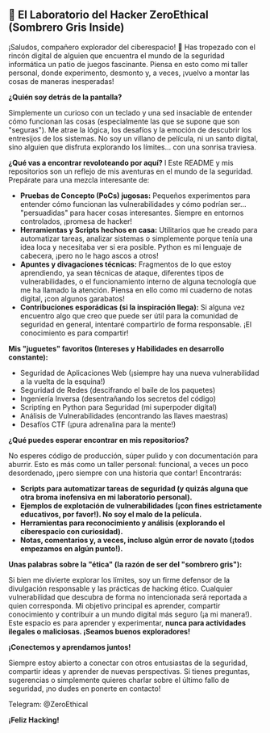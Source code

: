 ## 👾 El Laboratorio del Hacker ZeroEthical (Sombrero Gris Inside)

¡Saludos, compañero explorador del ciberespacio! 👋 Has tropezado con el rincón digital de alguien que encuentra el mundo de la seguridad informática un patio de juegos fascinante. Piensa en esto como mi taller personal, donde experimento, desmonto y, a veces, ¡vuelvo a montar las cosas de maneras inesperadas!

**¿Quién soy detrás de la pantalla?**

Simplemente un curioso con un teclado y una sed insaciable de entender cómo funcionan las cosas (especialmente las que se supone que son "seguras"). Me atrae la lógica, los desafíos y la emoción de descubrir los entresijos de los sistemas. No soy un villano de película, ni un santo digital, sino alguien que disfruta explorando los límites... con una sonrisa traviesa.

**¿Qué vas a encontrar revoloteando por aquí?**
l
Este README y mis repositorios son un reflejo de mis aventuras en el mundo de la seguridad. Prepárate para una mezcla interesante de:

*   **Pruebas de Concepto (PoCs) jugosas:** Pequeños experimentos para entender cómo funcionan las vulnerabilidades y cómo podrían ser... "persuadidas" para hacer cosas interesantes. Siempre en entornos controlados, ¡promesa de hacker!
*   **Herramientas y Scripts hechos en casa:** Utilitarios que he creado para automatizar tareas, analizar sistemas o simplemente porque tenía una idea loca y necesitaba ver si era posible. Python es mi lenguaje de cabecera, ¡pero no le hago ascos a otros!
*   **Apuntes y divagaciones técnicas:** Fragmentos de lo que estoy aprendiendo, ya sean técnicas de ataque, diferentes tipos de vulnerabilidades, o el funcionamiento interno de alguna tecnología que me ha llamado la atención. Piensa en ello como mi cuaderno de notas digital, ¡con algunos garabatos!
*   **Contribuciones esporádicas (si la inspiración llega):** Si alguna vez encuentro algo que creo que puede ser útil para la comunidad de seguridad en general, intentaré compartirlo de forma responsable. ¡El conocimiento es para compartir!

**Mis "juguetes" favoritos (Intereses y Habilidades en desarrollo constante):**

*   Seguridad de Aplicaciones Web (¡siempre hay una nueva vulnerabilidad a la vuelta de la esquina!)
*   Seguridad de Redes (descifrando el baile de los paquetes)
*   Ingeniería Inversa (desentrañando los secretos del código)
*   Scripting en Python para Seguridad (mi superpoder digital)
*   Análisis de Vulnerabilidades (encontrando las llaves maestras)
*   Desafíos CTF (¡pura adrenalina para la mente!)

**¿Qué puedes esperar encontrar en mis repositorios?**

No esperes código de producción, súper pulido y con documentación para aburrir. Esto es más como un taller personal: funcional, a veces un poco desordenado, ¡pero siempre con una historia que contar! Encontrarás:

*   **Scripts para automatizar tareas de seguridad (y quizás alguna que otra broma inofensiva en mi laboratorio personal).**
*   **Ejemplos de explotación de vulnerabilidades (¡con fines estrictamente educativos, por favor!). No soy el malo de la película.**
*   **Herramientas para reconocimiento y análisis (explorando el ciberespacio con curiosidad).**
*   **Notas, comentarios y, a veces, incluso algún error de novato (¡todos empezamos en algún punto!).**

**Unas palabras sobre la "ética" (la razón de ser del "sombrero gris"):**

Si bien me divierte explorar los límites, soy un firme defensor de la divulgación responsable y las prácticas de hacking ético. Cualquier vulnerabilidad que descubra de forma no intencionada será reportada a quien corresponda. Mi objetivo principal es aprender, compartir conocimiento y contribuir a un mundo digital más seguro (¡a mi manera!). Este espacio es para aprender y experimentar, **nunca para actividades ilegales o maliciosas. ¡Seamos buenos exploradores!**

**¡Conectemos y aprendamos juntos!**

Siempre estoy abierto a conectar con otros entusiastas de la seguridad, compartir ideas y aprender de nuevas perspectivas. Si tienes preguntas, sugerencias o simplemente quieres charlar sobre el último fallo de seguridad, ¡no dudes en ponerte en contacto!

Telegram: @ZeroEthical

**¡Feliz Hacking!**
